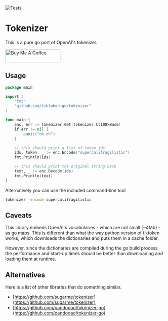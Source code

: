![Tests](https://github.com/tiktoken-go/tokenizer/actions/workflows/go.yml/badge.svg)

# Tokenizer

This is a pure go port of OpenAI's tokenizer.

<a href="https://www.buymeacoffee.com/mwahlmann" target="_blank"><img src="https://cdn.buymeacoffee.com/buttons/default-blue.png" alt="Buy Me A Coffee" height="41" width="174"></a>

## Usage

```go
package main

import (
    "fmt"
	"github.com/tiktoken-go/tokenizer"
)

func main {
    enc, err := tokenizer.Get(tokenizer.Cl100kBase)
    if err != nil {
        panic("oh oh")
    }

    // this should print a list of token ids
    ids, token, _ := enc.Encode("supercalifragilistic")
    fmt.Println(ids)

    // this should print the original string back
    text, _ := enc.Decode(ids)
    fmt.Println(text)
}
```

Alternatively you can use the included command-line tool

```sh
tokenizer -encode supercalifragilistic
```

## Caveats

This library embeds OpenAI's vocabularies - which are not small (~4Mb) - as go
maps. This is different than what the way python version of tiktoken works, 
which downloads the dictionaries and puts them in a cache folder.

However, since the dictionaries are compiled during the go build process
the performance and start-up times should be better than downloading and loading
them at runtime.

## Alternatives

Here is a list of other libraries that do something similar.

- [https://github.com/sugarme/tokenizer](https://github.com/sugarme/tokenizer)
- [https://github.com/pandodao/tokenizer-go](https://github.com/pandodao/tokenizer-go)


